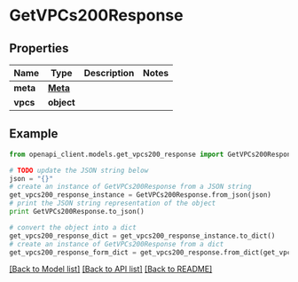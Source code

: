 # GetVPCs200Response


## Properties
Name | Type | Description | Notes
------------ | ------------- | ------------- | -------------
**meta** | [**Meta**](Meta.md) |  | 
**vpcs** | **object** |  | 

## Example

```python
from openapi_client.models.get_vpcs200_response import GetVPCs200Response

# TODO update the JSON string below
json = "{}"
# create an instance of GetVPCs200Response from a JSON string
get_vpcs200_response_instance = GetVPCs200Response.from_json(json)
# print the JSON string representation of the object
print GetVPCs200Response.to_json()

# convert the object into a dict
get_vpcs200_response_dict = get_vpcs200_response_instance.to_dict()
# create an instance of GetVPCs200Response from a dict
get_vpcs200_response_form_dict = get_vpcs200_response.from_dict(get_vpcs200_response_dict)
```
[[Back to Model list]](../README.md#documentation-for-models) [[Back to API list]](../README.md#documentation-for-api-endpoints) [[Back to README]](../README.md)


